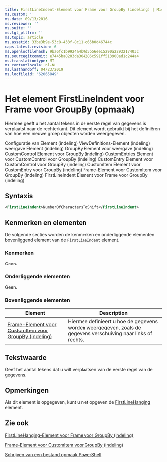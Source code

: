 ```yaml
---
title: FirstLineIndent-Element voor Frame voor GroupBy (indeling) | Microsoft Docs
ms.custom: ''
ms.date: 09/13/2016
ms.reviewer: ''
ms.suite: ''
ms.tgt_pltfrm: ''
ms.topic: article
ms.assetid: 33be3b9e-53c8-433f-8c11-c65b0d46744c
caps.latest.revision: 6
ms.openlocfilehash: 9ba6fc1b9924a4b0d5b56ee15290a2293217403c
ms.sourcegitcommit: e7445ba8203da304286c591ff513900ad1c244a4
ms.translationtype: MT
ms.contentlocale: nl-NL
ms.lasthandoff: 04/23/2019
ms.locfileid: "62065849"
---
```

# <a name="firstlineindent-element-for-frame-for-groupby-format"></a>Het element FirstLineIndent voor Frame voor GroupBy (opmaak)

Hiermee geeft u het aantal tekens in de eerste regel van gegevens is verplaatst naar de rechterkant. Dit element wordt gebruikt bij het definiëren van hoe een nieuwe groep objecten worden weergegeven.

Configuratie van Element (indeling) ViewDefinitions-Element (indeling) weergave Element (indeling) GroupBy Element voor weergave (indeling) CustomControl Element voor GroupBy (indeling) CustomEntries Element voor CustomControl voor GroupBy (indeling) CustomEntry Element voor CustomControl voor GroupBy (indeling) CustomItem Element voor CustomEntry voor GroupBy (indeling) Frame-Element voor CustomItem voor GroupBy (indeling) FirstLineIndent Element voor Frame voor GroupBy (indeling)

## <a name="syntax"></a>Syntaxis

```xml
<FirstLineIndent>NumberOfCharactersToShift</FirstLineIndent>
```

## <a name="attributes-and-elements"></a>Kenmerken en elementen

De volgende secties worden de kenmerken en onderliggende elementen bovenliggend element van de `FirstLineIndent` element.

### <a name="attributes"></a>Kenmerken

Geen.

### <a name="child-elements"></a>Onderliggende elementen

Geen.

### <a name="parent-elements"></a>Bovenliggende elementen

|Element|Description|
|-------------|-----------------|
|[Frame-Element voor CustomItem voor GroupBy (indeling)](./frame-element-for-customitem-for-groupby-format.md)|Hiermee definieert u hoe de gegevens worden weergegeven, zoals de gegevens verschuiving naar links of rechts.|

## <a name="text-value"></a>Tekstwaarde

Geef het aantal tekens dat u wilt verplaatsen van de eerste regel van de gegevens.

## <a name="remarks"></a>Opmerkingen

Als dit element is opgegeven, kunt u niet opgeven de [FirstLineHanging](./firstlinehanging-element-for-frame-for-groupby-format.md) element.

## <a name="see-also"></a>Zie ook

[FirstLineHanging-Element voor Frame voor GroupBy (indeling)](./firstlinehanging-element-for-frame-for-groupby-format.md)

[Frame-Element voor CustomItem voor GroupBy (indeling)](./frame-element-for-customitem-for-groupby-format.md)

[Schrijven van een bestand opmaak PowerShell](./writing-a-powershell-formatting-file.md)
